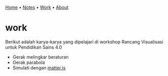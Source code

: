 [Home](../README.md) &bull; [Notes](../notes.md) &bull; [Work](README.md) &bull; [About](../about.md)

# work
Berikut adalah karya-karya yang dipelajari di workshop Rancang Visualisasi untuk Pendidikan Sains 4.0

+ Gerak melingkar beraturan
+ Gerak parabola
+ Simulati dengan [matter.js](https://github.com/liabru/matter-js)
